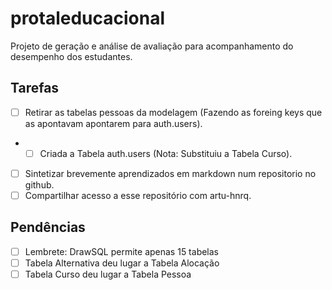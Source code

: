 # protaleducacional
Projeto de geração e análise de avaliação para acompanhamento do desempenho dos estudantes. 
 ## Tarefas
 - [ ] Retirar as tabelas pessoas da modelagem (Fazendo as foreing keys que as apontavam apontarem para auth.users).
  *  - [ ] Criada a Tabela auth.users (Nota: Substituiu a Tabela Curso). 
 - [ ] Sintetizar brevemente aprendizados em markdown num repositorio no github.
 - [ ] Compartilhar acesso a esse repositório com artu-hnrq.

## Pendências
 - [ ] Lembrete: DrawSQL permite apenas 15 tabelas
 - [ ] Tabela Alternativa deu lugar a Tabela Alocação
 - [ ] Tabela Curso deu lugar a Tabela Pessoa
